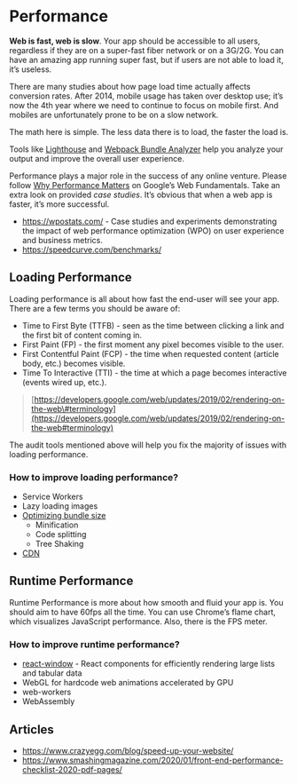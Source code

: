 # Performance

**Web is fast, web is slow**. Your app should be accessible to all users, regardless if they are on a super-fast fiber network or on a 3G/2G. You can have an amazing app running super fast, but if users are not able to load it, it’s useless.

There are many studies about how page load time actually affects conversion rates. After 2014, mobile usage has taken over desktop use; it’s now the 4th year where we need to continue to focus on mobile first. And mobiles are unfortunately prone to be on a slow network.

The math here is simple. The less data there is to load, the faster the load is.

Tools like [Lighthouse](https://developers.google.com/web/tools/lighthouse/) and [Webpack Bundle Analyzer](https://github.com/webpack-contrib/webpack-bundle-analyzer) help you analyze your output and improve the overall user experience.

Performance plays a major role in the success of any online venture. Please follow [Why Performance Matters](https://developers.google.com/web/fundamentals/performance/why-performance-matters/) on Google’s Web Fundamentals. Take an extra look on provided _case studies_. It’s obvious that when a web app is faster, it’s more successful.

- https://wpostats.com/ - Case studies and experiments demonstrating the impact of web performance optimization (WPO) on user experience and business metrics.
- https://speedcurve.com/benchmarks/

## Loading Performance

Loading performance is all about how fast the end-user will see your app. There are a few terms you should be aware of:

- Time to First Byte \(TTFB\) - seen as the time between clicking a link and the first bit of content coming in.
- First Paint \(FP\) - the first moment any pixel becomes visible to the user.
- First Contentful Paint \(FCP\) - the time when requested content \(article body, etc.\) becomes visible.
- Time To Interactive \(TTI\) - the time at which a page becomes interactive \(events wired up, etc.\).

> [https://developers.google.com/web/updates/2019/02/rendering-on-the-web\#terminology](https://developers.google.com/web/updates/2019/02/rendering-on-the-web#terminology)

The audit tools mentioned above will help you fix the majority of issues with loading performance.

### How to improve loading performance?

- Service Workers
- Lazy loading images
- [Optimizing bundle size](./bundle-size.md)
  - Minification
  - Code splitting
  - Tree Shaking
- [CDN](./deployment.md#content-delivery-network-cdn)

## Runtime Performance

Runtime Performance is more about how smooth and fluid your app is. You should aim to have 60fps all the time. You can use Chrome’s flame chart, which visualizes JavaScript performance. Also, there is the FPS meter.

### How to improve runtime performance?

- [react-window](https://github.com/bvaughn/react-window) - React components for efficiently rendering large lists and tabular data
- WebGL for hardcode web animations accelerated by GPU
- web-workers
- WebAssembly

## Articles

- https://www.crazyegg.com/blog/speed-up-your-website/
- https://www.smashingmagazine.com/2020/01/front-end-performance-checklist-2020-pdf-pages/
